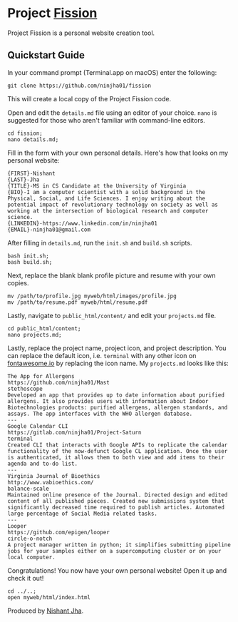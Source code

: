 # Project [Fission][Fission (Biology)] #

Project Fission is a personal website creation tool. 

## Quickstart Guide ##

In your command prompt (Terminal.app on macOS) enter the following:

`git clone https://github.com/ninjha01/fission`

This will create a local copy of the Project Fission code.

Open and edit the `details.md` file using an editor of your choice. `nano` is suggested for those who aren't familiar with command-line editors.

```
cd fission;
nano details.md;
```

Fill in the form with your own personal details. Here's how that looks on my personal website:

```
{FIRST}-Nishant  
{LAST}-Jha  
{TITLE}-MS in CS Candidate at the University of Virginia  
{BIO}-I am a computer scientist with a solid background in the Physical, Social, and Life Sciences. I enjoy writing about the potential impact of revolutionary technology on society as well as working at the intersection of biological research and computer science.  
{LINKEDIN}-https://www.linkedin.com/in/ninjha01  
{EMAIL}-ninjha01@gmail.com  
```

After filling in `details.md`, run the `init.sh` and `build.sh` scripts.

```
bash init.sh;
bash build.sh;
```

Next, replace the blank blank profile picture and resume with your own copies.

```
mv /path/to/profile.jpg myweb/html/images/profile.jpg
mv /path/to/resume.pdf myweb/html/resume.pdf
```

Lastly, navigate to `public_html/content/` and edit your `projects.md` file.

```
cd public_html/content;
nano projects.md;
```

Lastly, replace the project name, project icon, and project description. You can replace the default icon, i.e. `terminal` with any other icon on [fontawesome.io](http://fontawesome.io/icons/) by replacing the icon name. My `projects.md` looks like this:

```
The App for Allergens
https://github.com/ninjha01/Mast
stethoscope
Developed an app that provides up to date information about purified allergens. It also provides users with information about Indoor Biotechnologies products: purified allergens, allergen standards, and assays. The app interfaces with the WHO allergen database.
---
Google Calendar CLI
https://gitlab.com/ninjha01/Project-Saturn
terminal
Created CLI that interacts with Google APIs to replicate the calendar functionality of the now-defunct Google CL application. Once the user is authenticated, it allows them to both view and add items to their agenda and to-do list.
---
Virginia Journal of Bioethics
http://www.vabioethics.com/
balance-scale
Maintained online presence of the Journal. Directed design and edited content of all published pieces. Created new submissions system that significantly decreased time required to publish articles. Automated large percentage of Social Media related tasks.
---
Looper
https://github.com/epigen/looper
circle-o-notch
A project manager written in python; it simplifies submitting pipeline jobs for your samples either on a supercomputing cluster or on your local computer.
``` 

Congratulations! You now have your own personal website! Open it up and check it out!

```
cd ../..;
open myweb/html/index.html
```

Produced by [Nishant Jha][my website].

[my website]: people.virginia.edu/~nj7kv/
[Fission (Biology)]: https://en.wikipedia.org/wiki/Fission_(biology)
